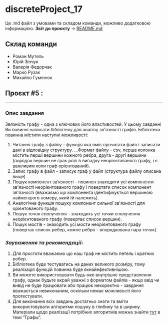 # discreteProject_17
Це .md файл з умовами та складом команди, можливо додатковою інформацією.
**Звіт до проєкту** -> [README.md](https://github.com/gingrwho/discreteProject_17/blob/main/README.md)

## Склад команди
* Роман Мутель
* Юрій Зінчук
* Валерія Федорчак
* Марко Рузак
* Михайло Гуменюк

## Проєкт #5 :
---
### Опис завдання 
Звязність графу - одна з ключових його властивостей. У цьому завданні Ви повинні написати бібліотеку для аналізу зв'язності графів. Бібліотека повинна містити наступні можливості:

1. Читання графу з файлу - функція яка вміє прочитати файл і записати дані в відповідну структуру. 
...Формат файлу - csv, перша колонка містить перші вершини кожного ребра, друга - другі вершини (порядок вершин не грає ролі в випадку неорієнтованого графу, і є важливим коли граф орієнтований).
2. Запис графу в файл - записує граф у файл (структура файлу описана вище)
3. Пошук компонент зв’язності - повинен знаходити усі компоненти зв'язності неорієнтованого графу і повертати список компонент зв'язності (вважаємо
що компонента ідентифікується вершиною найменшого номеру, який їй належить).
4. Аналогічна функція пошуку компонент сильної зв'язності для орієнтованого
графу.
5. Пошук точок сполучення - знаходить усі точки сполучення неорієнтованого
графу (повертає список вершин).
6. Пошук мостів - знаходить усі мости неорієнтованого графу (повертає список
ребер, кожне ребро - впорядкована пара точок).

### _Зауваження та рекомендації_:
1. Для простоти вважаємо що наш граф не містить петель і кратних ребер.
2. Бібліотека буде тестуватись на даних великого розміру, тому реалізація
функцій повинна буде якнайефективнішою.
3. Ви можете використовувати будь-яке внутрішнє представлення графу,
однак будьте вкрай уважні з форматом файлів - якщо ввід чи вивід не буде працювати або працює некоректно - завдання вважається невиконаним, оскільки немає можливості його протестувати.
4. Для виконання всіх завдань достатньо знати та вміти використовувати алгоритми пошуку в глибину та в ширину. Матеріали щодо реалізації потрібних алгоритмів можна знайти [тут](https://e-maxx.ru/algo/) в темі “Графы”.
